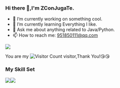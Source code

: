 ### Hi there 👋,I'm ZConJugaTe.

- 🔭 I’m currently working on something cool.
- 🌱 I’m currently learning Everything I like.
- 💬 Ask me about anything related to Java/Python.
- 📫 How to reach me: 951850111@qq.com

![](https://github-readme-stats.vercel.app/api?username=ZConJugaTe&show_icons=true&theme=transparent)

You are my ![Visitor Count](https://profile-counter.glitch.me/ZConJugaTe/count.svg) visitor,Thank You!:kissing_heart::kissing_heart:

### My Skill Set

![](https://img.shields.io/badge/Java-ED8B00?style=for-the-badge&logo=openjdk&logoColor=white)![](https://img.shields.io/badge/Python-3776AB?style=for-the-badge&logo=python&logoColor=white)


